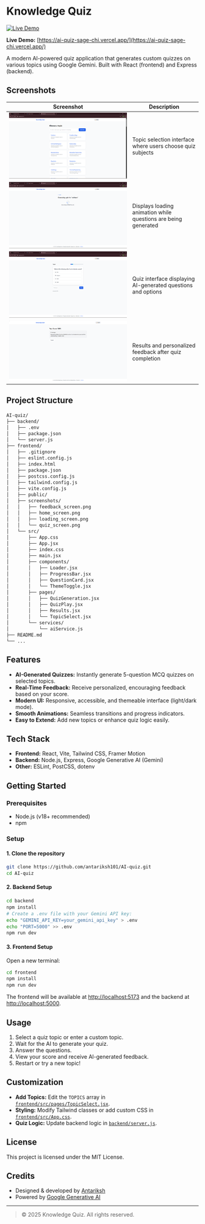 # Knowledge Quiz

[![Live Demo](https://img.shields.io/badge/Live%20Demo-ai--quiz--sage--chi.vercel.app-blue?style=flat-square&logo=vercel)](https://ai-quiz-sage-chi.vercel.app/)

**Live Demo:** [https://ai-quiz-sage-chi.vercel.app/](https://ai-quiz-sage-chi.vercel.app/)

A modern AI-powered quiz application that generates custom quizzes on various topics using Google Gemini. Built with React (frontend) and Express (backend).

## Screenshots

| Screenshot | Description |
|------------|-------------|
| ![Home Screen](frontend/screenshots/home_screen.png) | Topic selection interface where users choose quiz subjects |
| ![Loading Screen](frontend/screenshots/loading_screen.png) | Displays loading animation while questions are being generated |
| ![Quiz Screen](frontend/screenshots/quiz_screen.png) | Quiz interface displaying AI-generated questions and options |
| ![Feedback Screen](frontend/screenshots/feedback_screen.png) | Results and personalized feedback after quiz completion |

## Project Structure

```
AI-quiz/
├── backend/
│   ├── .env
│   ├── package.json
│   └── server.js
├── frontend/
│   ├── .gitignore
│   ├── eslint.config.js
│   ├── index.html
│   ├── package.json
│   ├── postcss.config.js
│   ├── tailwind.config.js
│   ├── vite.config.js
│   ├── public/
│   ├── screenshots/
│   │   ├── feedback_screen.png
│   │   ├── home_screen.png
│   │   ├── loading_screen.png
│   │   └── quiz_screen.png
│   └── src/
│       ├── App.css
│       ├── App.jsx
│       ├── index.css
│       ├── main.jsx
│       ├── components/
│       │   ├── Loader.jsx
│       │   ├── ProgressBar.jsx
│       │   ├── QuestionCard.jsx
│       │   └── ThemeToggle.jsx
│       ├── pages/
│       │   ├── QuizGeneration.jsx
│       │   ├── QuizPlay.jsx
│       │   ├── Results.jsx
│       │   └── TopicSelect.jsx
│       └── services/
│           └── aiService.js
├── README.md
└── ...
```

## Features

- **AI-Generated Quizzes:** Instantly generate 5-question MCQ quizzes on selected topics.
- **Real-Time Feedback:** Receive personalized, encouraging feedback based on your score.
- **Modern UI:** Responsive, accessible, and themeable interface (light/dark mode).
- **Smooth Animations:** Seamless transitions and progress indicators.
- **Easy to Extend:** Add new topics or enhance quiz logic easily.

## Tech Stack

- **Frontend:** React, Vite, Tailwind CSS, Framer Motion
- **Backend:** Node.js, Express, Google Generative AI (Gemini)
- **Other:** ESLint, PostCSS, dotenv

## Getting Started

### Prerequisites

- Node.js (v18+ recommended)
- npm

### Setup

#### 1. Clone the repository

```sh
git clone https://github.com/antariksh101/AI-quiz.git
cd AI-quiz
```

#### 2. Backend Setup

```sh
cd backend
npm install
# Create a .env file with your Gemini API key:
echo "GEMINI_API_KEY=your_gemini_api_key" > .env
echo "PORT=5000" >> .env
npm run dev
```

#### 3. Frontend Setup

Open a new terminal:

```sh
cd frontend
npm install
npm run dev
```

The frontend will be available at [http://localhost:5173](http://localhost:5173) and the backend at [http://localhost:5000](http://localhost:5000).


## Usage

1. Select a quiz topic or enter a custom topic.
2. Wait for the AI to generate your quiz.
3. Answer the questions.
4. View your score and receive AI-generated feedback.
5. Restart or try a new topic!

## Customization

- **Add Topics:** Edit the `TOPICS` array in [`frontend/src/pages/TopicSelect.jsx`](frontend/src/pages/TopicSelect.jsx).
- **Styling:** Modify Tailwind classes or add custom CSS in [`frontend/src/App.css`](frontend/src/App.css).
- **Quiz Logic:** Update backend logic in [`backend/server.js`](backend/server.js).

## License

This project is licensed under the MIT License.

## Credits

- Designed & developed by [Antariksh](https://github.com/antariksh101)
- Powered by [Google Generative AI](https://ai.google.dev/)

---

> © 2025 Knowledge Quiz. All rights reserved.
